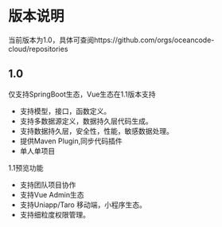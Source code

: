 # 版本说明

当前版本为1.0，具体可查阅https://github.com/orgs/oceancode-cloud/repositories

## 1.0
仅支持SpringBoot生态，Vue生态在1.1版本支持

- 支持模型，接口，函数定义。
- 支持多数据源定义，数据持久层代码生成。
- 支持数据持久层，安全性，性能，敏感数据处理。
- 提供Maven Plugin,同步代码插件
- 单人单项目

1.1预览功能
- 支持团队项目协作
- 支持Vue Admin生态
- 支持Uniapp/Taro 移动端，小程序生态。
- 支持细粒度权限管理。

